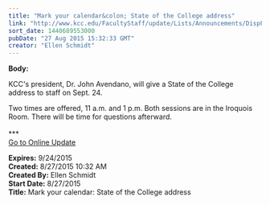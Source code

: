 ```yaml
---
title: "Mark your calendar&colon; State of the College address"
link: "http://www.kcc.edu/FacultyStaff/update/Lists/Announcements/DispForm.aspx?ID=2015"
sort_date: 1440689553000
pubDate: "27 Aug 2015 15:32:33 GMT"
creator: "Ellen Schmidt"
---
```


<div><b>Body:</b> <div class="ExternalClass93B97D0D89DA45E5AC188B336753F8A5"><p>​​KCC's president, Dr. John Avendano, will give a State of the College address to staff on Sept. 24. </p>
<p>Two times are offered, 11 a.m. and 1 p.m. Both sessions are in the Iroquois Room. There will be time for questions afterward.<br /><br />***<br /><a href="/update">Go to Online Update </a><br /></p></div></div>
<div><b>Expires:</b> 9/24/2015</div>
<div><b>Created:</b> 8/27/2015 10:32 AM</div>
<div><b>Created By:</b> Ellen Schmidt</div>
<div><b>Start Date:</b> 8/27/2015</div>
<div><b>Title:</b> Mark your calendar: State of the College address</div>
